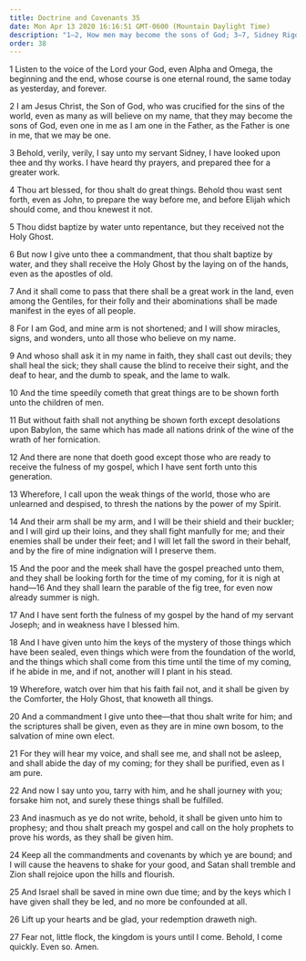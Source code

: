 ```yaml
---
title: Doctrine and Covenants 35
date: Mon Apr 13 2020 16:16:51 GMT-0600 (Mountain Daylight Time)
description: "1–2, How men may become the sons of God; 3–7, Sidney Rigdon is called to baptize and to confer the Holy Ghost; 8–12, Signs and miracles are wrought by faith; 13–16, The Lord’s servants will thresh the nations by the power of the Spirit; 17–19, Joseph Smith holds the keys of the mysteries; 20–21, The elect will abide the day of the Lord’s coming; 22–27, Israel will be saved."
order: 38
---
```


1 Listen to the voice of the Lord your God, even Alpha and Omega, the beginning and the end, whose course is one eternal round, the same today as yesterday, and forever.

2 I am Jesus Christ, the Son of God, who was crucified for the sins of the world, even as many as will believe on my name, that they may become the sons of God, even one in me as I am one in the Father, as the Father is one in me, that we may be one.

3 Behold, verily, verily, I say unto my servant Sidney, I have looked upon thee and thy works. I have heard thy prayers, and prepared thee for a greater work.

4 Thou art blessed, for thou shalt do great things. Behold thou wast sent forth, even as John, to prepare the way before me, and before Elijah which should come, and thou knewest it not.

5 Thou didst baptize by water unto repentance, but they received not the Holy Ghost.

6 But now I give unto thee a commandment, that thou shalt baptize by water, and they shall receive the Holy Ghost by the laying on of the hands, even as the apostles of old.

7 And it shall come to pass that there shall be a great work in the land, even among the Gentiles, for their folly and their abominations shall be made manifest in the eyes of all people.

8 For I am God, and mine arm is not shortened; and I will show miracles, signs, and wonders, unto all those who believe on my name.

9 And whoso shall ask it in my name in faith, they shall cast out devils; they shall heal the sick; they shall cause the blind to receive their sight, and the deaf to hear, and the dumb to speak, and the lame to walk.

10 And the time speedily cometh that great things are to be shown forth unto the children of men.

11 But without faith shall not anything be shown forth except desolations upon Babylon, the same which has made all nations drink of the wine of the wrath of her fornication.

12 And there are none that doeth good except those who are ready to receive the fulness of my gospel, which I have sent forth unto this generation.

13 Wherefore, I call upon the weak things of the world, those who are unlearned and despised, to thresh the nations by the power of my Spirit.

14 And their arm shall be my arm, and I will be their shield and their buckler; and I will gird up their loins, and they shall fight manfully for me; and their enemies shall be under their feet; and I will let fall the sword in their behalf, and by the fire of mine indignation will I preserve them.

15 And the poor and the meek shall have the gospel preached unto them, and they shall be looking forth for the time of my coming, for it is nigh at hand—16 And they shall learn the parable of the fig tree, for even now already summer is nigh.

17 And I have sent forth the fulness of my gospel by the hand of my servant Joseph; and in weakness have I blessed him.

18 And I have given unto him the keys of the mystery of those things which have been sealed, even things which were from the foundation of the world, and the things which shall come from this time until the time of my coming, if he abide in me, and if not, another will I plant in his stead.

19 Wherefore, watch over him that his faith fail not, and it shall be given by the Comforter, the Holy Ghost, that knoweth all things.

20 And a commandment I give unto thee—that thou shalt write for him; and the scriptures shall be given, even as they are in mine own bosom, to the salvation of mine own elect.

21 For they will hear my voice, and shall see me, and shall not be asleep, and shall abide the day of my coming; for they shall be purified, even as I am pure.

22 And now I say unto you, tarry with him, and he shall journey with you; forsake him not, and surely these things shall be fulfilled.

23 And inasmuch as ye do not write, behold, it shall be given unto him to prophesy; and thou shalt preach my gospel and call on the holy prophets to prove his words, as they shall be given him.

24 Keep all the commandments and covenants by which ye are bound; and I will cause the heavens to shake for your good, and Satan shall tremble and Zion shall rejoice upon the hills and flourish.

25 And Israel shall be saved in mine own due time; and by the keys which I have given shall they be led, and no more be confounded at all.

26 Lift up your hearts and be glad, your redemption draweth nigh.

27 Fear not, little flock, the kingdom is yours until I come. Behold, I come quickly. Even so. Amen.
